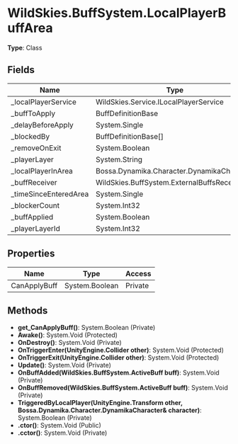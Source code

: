﻿# WildSkies.BuffSystem.LocalPlayerBuffArea

**Type**: Class

## Fields

| Name | Type | Access |
|------|------|--------|
| _localPlayerService | WildSkies.Service.ILocalPlayerService | Private |
| _buffToApply | BuffDefinitionBase | Private |
| _delayBeforeApply | System.Single | Private |
| _blockedBy | BuffDefinitionBase[] | Private |
| _removeOnExit | System.Boolean | Private |
| _playerLayer | System.String | Private |
| _localPlayerInArea | Bossa.Dynamika.Character.DynamikaCharacter | Private |
| _buffReceiver | WildSkies.BuffSystem.ExternalBuffsReceiver | Private |
| _timeSinceEnteredArea | System.Single | Private |
| _blockerCount | System.Int32 | Private |
| _buffApplied | System.Boolean | Private |
| _playerLayerId | System.Int32 | Private |

## Properties

| Name | Type | Access |
|------|------|--------|
| CanApplyBuff | System.Boolean | Private |

## Methods

- **get_CanApplyBuff()**: System.Boolean (Private)
- **Awake()**: System.Void (Protected)
- **OnDestroy()**: System.Void (Private)
- **OnTriggerEnter(UnityEngine.Collider other)**: System.Void (Protected)
- **OnTriggerExit(UnityEngine.Collider other)**: System.Void (Protected)
- **Update()**: System.Void (Private)
- **OnBuffAdded(WildSkies.BuffSystem.ActiveBuff buff)**: System.Void (Private)
- **OnBuffRemoved(WildSkies.BuffSystem.ActiveBuff buff)**: System.Void (Private)
- **TriggeredByLocalPlayer(UnityEngine.Transform other, Bossa.Dynamika.Character.DynamikaCharacter& character)**: System.Boolean (Private)
- **.ctor()**: System.Void (Public)
- **.cctor()**: System.Void (Private)

